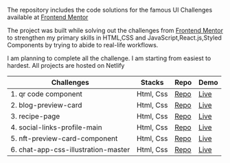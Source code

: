 The repository includes the code solutions for the famous UI Challenges available at  [Frontend Mentor](https://www.frontendmentor.io/challenges)

The project was built while solving out the challenges from [Frontend Mentor](https://www.frontendmentor.io/challenges) to strengthen my primary skills in HTML,CSS and JavaScript,React.js,Styled Components by trying to abide to real-life workflows.


I am planning to complete all the challenge. I am starting from easiest to hardest.
All projects are hosted on Netlify

| Challenges                   | Stacks          | Repo                                                                                          | Demo                                                 |
|----------------------------- |--------------   |--------------------------------------------------------------------------------------------   |---------------------------------------------------   |
| 1. qr code component         |  Html, Css      | [Repo](https://github.com/amankr794/frontend-mentors/tree/QR-Code/qr-code-component-main)     |[Live](https://ak-qr-code-component.netlify.app/)     |
| 2. blog-preview-card         |  Html, Css      | [Repo](./blog-preview-card-main)                                                              |[Live](https://akr-blog-preview-card.netlify.app/)    |
| 3. recipe-page               |  Html, Css      | [Repo](./recipe-page-main)                                                                    |[Live](https://ak-omelette-receipe-page.netlify.app/) |
| 4. social-links-profile-main |  Html, Css      | [Repo](./social-links-profile-main)                                                           |[Live](https://ak-social-links-profile.netlify.app)   |
| 5. nft-preview-card-component |  Html, Css     | [Repo](./nft-preview-card-component-main)                                                    |[Live](https://ak-nft-preview-card-component.netlify.app/)   |
| 6. chat-app-css-illustration-master |  Html, Css     | [Repo](./chat-app-css-illustration-master)                                                    |[Live](https://ak-chat-app.netlify.app)   |
